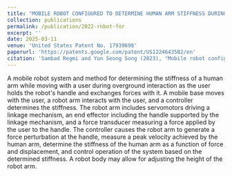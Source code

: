 ```yaml
---
title: "MOBILE ROBOT CONFIGURED TO DETERMINE HUMAN ARM STIFFNESS DURING OVERGROUND INTERACTION"
collection: publications
permalink: /publication/2022-robot-for
excerpt: ''
date: 2025-03-11
venue: 'United States Patent No. 17939698'
paperurl: 'https://patents.google.com/patent/US12246435B2/en'
citation: 'Sambad Regmi and Yun Seong Song (2023), "Mobile robot configured to determine human arm stiffness during overground interaction." U.S. Patent No. US12246435B2.'
---
```

A mobile robot system and method for determining the stiffness of a human arm while moving with a user during overground interaction as the user holds the robot's handle and exchanges forces with it. A mobile base moves with the user, a robot arm interacts with the user, and a controller determines the stiffness. The robot arm includes servomotors driving a linkage mechanism, an end effector including the handle supported by the linkage mechanism, and a force transducer measuring a force applied by the user to the handle. The controller causes the robot arm to generate a force perturbation at the handle, measure a peak velocity achieved by the human arm, determine the stiffness of the human arm as a function of force and displacement, and control operation of the system based on the determined stiffness. A robot body may allow for adjusting the height of the robot arm.
